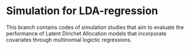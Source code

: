 # Simulation for LDA-regression
This branch contains codes of simulation studies that aim to evaluate the performance of Latent Dirichet Allocation models that incorporate covariates through multinomial logictic regressions.
